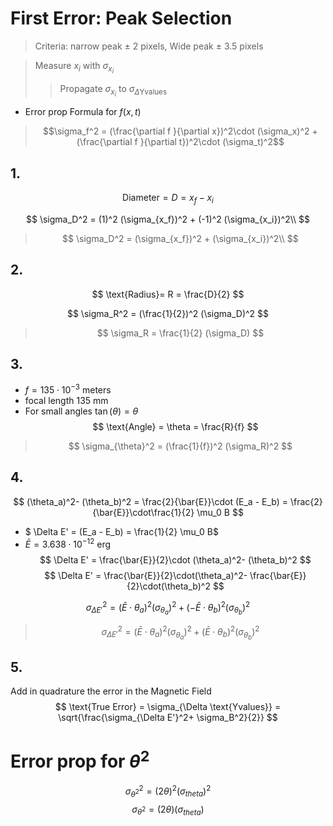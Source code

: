# First Error: Peak Selection 
> Criteria: narrow peak $\pm$ 2 pixels, Wide peak $\pm$ 3.5 pixels 

> Measure $x_i$ with $\sigma_{x_i}$
>> Propagate $\sigma_{x_i}$ to $\sigma_{\Delta \text{Yvalues}}$
- Error prop Formula for $f(x,t)$

> $$\sigma_f^2 = (\frac{\partial f }{\partial x})^2\cdot (\sigma_x)^2 + (\frac{\partial f }{\partial t})^2\cdot (\sigma_t)^2$$

## 1. 
$$
\text{Diameter}= D = x_f - x_i 
$$

$$
\sigma_D^2 = (1)^2 (\sigma_{x_f})^2 + (-1)^2 (\sigma_{x_i})^2\\
$$

>$$
\sigma_D^2 = (\sigma_{x_f})^2 +  (\sigma_{x_i})^2\\
$$

## 2. 
$$
\text{Radius}= R = \frac{D}{2}
$$

$$
\sigma_R^2 = (\frac{1}{2})^2 (\sigma_D)^2
$$
>$$
\sigma_R = \frac{1}{2} (\sigma_D)
$$


## 3.
-  $f = 135\cdot 10^{-3}$ meters 
- focal length 135 mm
- For small angles $\tan(\theta) = \theta$
$$
\text{Angle} = \theta = \frac{R}{f} 
$$

>$$
\sigma_{\theta}^2 = (\frac{1}{f})^2 (\sigma_R)^2
$$

## 4. 
$$
(\theta_a)^2- (\theta_b)^2 = \frac{2}{\bar{E}}\cdot (E_a - E_b) = \frac{2}{\bar{E}}\cdot\frac{1}{2} \mu_0 B
$$

- $ \Delta E' = (E_a - E_b) = \frac{1}{2} \mu_0 B$
- $\bar{E} = 3.638\cdot 10^{-12}$ erg
$$
\Delta E' = \frac{\bar{E}}{2}\cdot (\theta_a)^2- (\theta_b)^2
$$
$$
\Delta E' = \frac{\bar{E}}{2}\cdot(\theta_a)^2- \frac{\bar{E}}{2}\cdot(\theta_b)^2
$$

$$
\sigma_{\Delta E'}^2= (\bar{E} \cdot \theta_a)^2 (\sigma_{\theta_a})^2 +(-\bar{E} \cdot\theta_b)^2 (\sigma_{\theta_b})^2
$$

>$$
\sigma_{\Delta E'}^2= (\bar{E} \cdot \theta_a)^2 (\sigma_{\theta_a})^2 +(\bar{E} \cdot\theta_b)^2 (\sigma_{\theta_b})^2
$$

## 5. 
Add in quadrature the error in the Magnetic Field
$$
\text{True Error} = \sigma_{\Delta \text{Yvalues}} = \sqrt{\frac{\sigma_{\Delta E'}^2+ \sigma_B^2}{2}}
$$

# Error prop for $\theta^2$ 
$$
\sigma_{\theta^2}^2 = (2\theta)^2(\sigma_{theta})^2
$$
$$
\sigma_{\theta^2} = (2\theta)(\sigma_{theta})
$$
